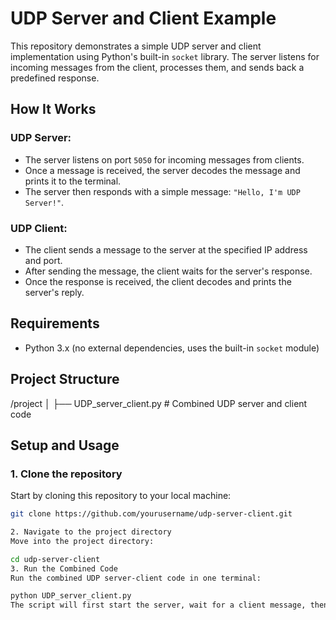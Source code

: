 # UDP Server and Client Example

This repository demonstrates a simple UDP server and client implementation using Python's built-in `socket` library. The server listens for incoming messages from the client, processes them, and sends back a predefined response.

## How It Works

### UDP Server:
- The server listens on port `5050` for incoming messages from clients.
- Once a message is received, the server decodes the message and prints it to the terminal.
- The server then responds with a simple message: `"Hello, I'm UDP Server!"`.

### UDP Client:
- The client sends a message to the server at the specified IP address and port.
- After sending the message, the client waits for the server's response.
- Once the response is received, the client decodes and prints the server's reply.

## Requirements

- Python 3.x (no external dependencies, uses the built-in `socket` module)

## Project Structure

/project │ ├── UDP_server_client.py # Combined UDP server and client code


## Setup and Usage

### 1. Clone the repository

Start by cloning this repository to your local machine:

```bash
git clone https://github.com/yourusername/udp-server-client.git

2. Navigate to the project directory
Move into the project directory:

cd udp-server-client
3. Run the Combined Code
Run the combined UDP server-client code in one terminal:

python UDP_server_client.py
The script will first start the server, wait for a client message, then handle the communication between the server and client.


